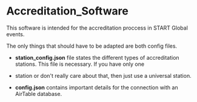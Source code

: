 # Accreditation_Software
This software is intended for the accreditation proccess in START Global events.


The only things that should have to be adapted are both config files.
  - **station_config.json** file states the different types of accreditation stations. This file is necessary. If you have only one
  - station or don't really care about that, then just use a universal station.

  - **config.json** contains important details for the connection with an AirTable database.
